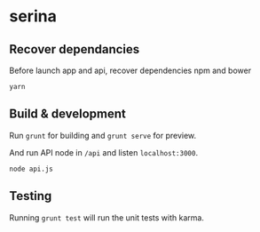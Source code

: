 # serina

## Recover dependancies
Before launch app and api, recover dependencies npm and bower
```
yarn
```

## Build & development

Run `grunt` for building and `grunt serve` for preview.

And run API node in `/api` and listen `localhost:3000`.
```
node api.js
```

## Testing

Running `grunt test` will run the unit tests with karma.